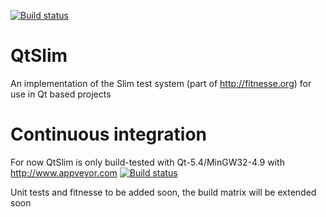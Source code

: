 [![Build status](https://ci.appveyor.com/api/projects/status/jj5oa6n0cls5puaw?svg=true)](https://ci.appveyor.com/project/chgans/qtslim)

# QtSlim
An implementation of the Slim test system (part of http://fitnesse.org) for use in Qt based projects

# Continuous integration

For now QtSlim is only build-tested with Qt-5.4/MinGW32-4.9 with http://www.appveyor.com
[![Build status](https://ci.appveyor.com/api/projects/status/jj5oa6n0cls5puaw?svg=true)](https://ci.appveyor.com/project/chgans/qtslim)

Unit tests and fitnesse to be added soon, the build matrix will be extended soon
